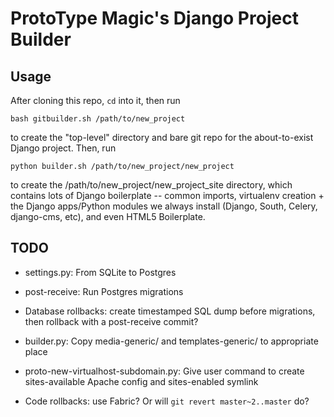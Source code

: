 ProtoType Magic's Django Project Builder
========================================

## Usage

After cloning this repo, `cd` into it, then run

    bash gitbuilder.sh /path/to/new_project

to create the "top-level" directory and bare git repo for the about-to-exist Django project.  Then, run

    python builder.sh /path/to/new_project/new_project

to create the /path/to/new_project/new_project_site directory, which contains lots of Django boilerplate -- common imports, virtualenv creation + the Django apps/Python modules we always install (Django, South, Celery, django-cms, etc), and even HTML5 Boilerplate.


## TODO

* settings.py: From SQLite to Postgres

* post-receive: Run Postgres migrations

* Database rollbacks: create timestamped SQL dump before migrations, then rollback with a post-receive commit?

* builder.py: Copy media-generic/ and templates-generic/ to appropriate place

* proto-new-virtualhost-subdomain.py: Give user command to create sites-available Apache config and sites-enabled symlink

* Code rollbacks: use Fabric? Or will `git revert master~2..master` do?
